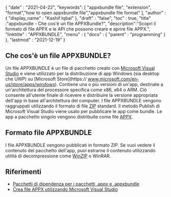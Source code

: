 {
  "date" : "2021-04-22",
  "keywords": [ "appxbundle file", "extension", "format","how to open appxbundle file","appxbundle file format" ],
  "author" : {
    "display_name" : "Kashif Iqbal"
},
  "draft" : "false",
  "toc" : true,
  "title" :"appxbundle - Che cos'è un file APPXBundle?",
  "description":"Scopri il formato di file APPX e le API che possono creare e aprire file APPX.",
  "linktitle" : "APPXBUNDLE",
  "menu" : {
    "docs" : {
      "parent" : "programming"
}
},
  "lastmod" : "2021-12-19"
}

## Che cos'è un file APPXBUNDLE?

Un file APPXBUNDLE è un file di pacchetto creato con [Microsoft Visual Studio](https://visualstudio.microsoft.com/) e viene utilizzato per la distribuzione di app Windows (sia desktop che UWP) su [Microsoft Store](https:// www.microsoft.com/en-us/store/apps/windows). Contiene una o più versioni di un'app, destinate a un'architettura del processore specifica come x86, x64 o ARM. Ciò consente all'utente finale di ricevere e distribuire la versione appropriata dell'app in base all'architettura del computer. I file APPXBUNDLE vengono raggruppati utilizzando il formato di file [ZIP](/it/compression/zip/) standard. Il metodo Publish di Microsoft Visual Studio viene usato per pubblicare le app come bundle. Le app a pacchetto singolo vengono distribuite come file [APPX](/it/programming/appx/).

## Formato file APPXBUNDLE

I file APPXBUNDLE vengono pubblicati in formato ZIP. Se vuoi vedere il contenuto del pacchetto dell'app, puoi estrarne il contenuto utilizzando utilità di decompressione come [WinZIP](https://www.winzip.com/en/) o WinRAR.

## Riferimenti

* [Pacchetti di dipendenza per i pacchetti .appx e .appxbundle](https://www.ibm.com/docs/en/maas360?topic=catalog-dependency-packages-appx-appxbundle-packages)
* [Crea file APPX utilizzando Microsoft Visual Studio](https://learn.microsoft.com/en-us/windows/msix/desktop/vs-package-overview)

